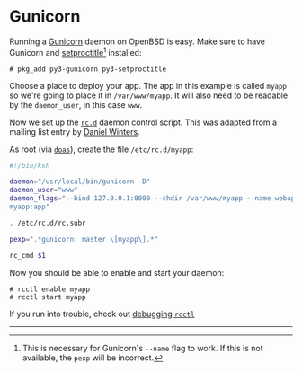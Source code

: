 # Gunicorn

Running a [Gunicorn](https://gunicorn.org/) daemon on OpenBSD is easy. Make
sure to have Gunicorn and
[setproctitle](https://pypi.org/project/setproctitle/)[^setproctitle]
installed:

```shell
# pkg_add py3-gunicorn py3-setproctitle
```

Choose a place to deploy your app. The app in this example is called `myapp`
so we're going to place it in `/var/www/myapp`. It will also need to be
readable by the `daemon_user`, in this case `www`.

Now we set up the [`rc.d`](https://man.openbsd.org/rc.d) daemon control
script. This was adapted from a mailing list entry by [Daniel
Winters](https://www.mail-archive.com/misc@openbsd.org/msg172629.html).


As root (via [`doas`](/basics/doas.md)), create the file `/etc/rc.d/myapp`:

```sh
#!/bin/ksh

daemon="/usr/local/bin/gunicorn -D"
daemon_user="www"
daemon_flags="--bind 127.0.0.1:8000 --chdir /var/www/myapp --name webapp
myapp:app"

. /etc/rc.d/rc.subr

pexp=".*gunicorn: master \[myapp\].*"

rc_cmd $1
```

Now you should be able to enable and start your daemon:

```shell
# rcctl enable myapp
# rcctl start myapp
```

If you run into trouble, check out [debugging `rcctl`](debugging_rcctl.md)

---

[^setproctitle]: This is necessary for Gunicorn's `--name` flag to work. If
  this is not available, the `pexp` will be incorrect.
